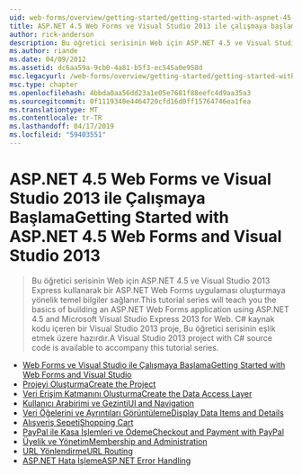 ```yaml
---
uid: web-forms/overview/getting-started/getting-started-with-aspnet-45-web-forms/index
title: ASP.NET 4.5 Web Forms ve Visual Studio 2013 ile çalışmaya başlama | Microsoft Docs
author: rick-anderson
description: Bu öğretici serisinin Web için ASP.NET 4.5 ve Visual Studio 2013 Express kullanarak bir ASP.NET Web Forms uygulaması oluşturmaya yönelik temel bilgiler sağlanır. Bir Ide'nizde...
ms.author: riande
ms.date: 04/09/2012
ms.assetid: dc6aa59a-9cb0-4a81-b5f3-ec545a0e958d
msc.legacyurl: /web-forms/overview/getting-started/getting-started-with-aspnet-45-web-forms
msc.type: chapter
ms.openlocfilehash: 4bbda0aa56dd23a1e05e7681f88eefc4d9aa35a3
ms.sourcegitcommit: 0f1119340e4464720cfd16d0ff15764746ea1fea
ms.translationtype: MT
ms.contentlocale: tr-TR
ms.lasthandoff: 04/17/2019
ms.locfileid: "59403551"
---
```

# <a name="getting-started-with-aspnet-45-web-forms-and-visual-studio-2013"></a><span data-ttu-id="5bc63-104">ASP.NET 4.5 Web Forms ve Visual Studio 2013 ile Çalışmaya Başlama</span><span class="sxs-lookup"><span data-stu-id="5bc63-104">Getting Started with ASP.NET 4.5 Web Forms and Visual Studio 2013</span></span>

> <span data-ttu-id="5bc63-105">Bu öğretici serisinin Web için ASP.NET 4.5 ve Visual Studio 2013 Express kullanarak bir ASP.NET Web Forms uygulaması oluşturmaya yönelik temel bilgiler sağlanır.</span><span class="sxs-lookup"><span data-stu-id="5bc63-105">This tutorial series will teach you the basics of building an ASP.NET Web Forms application using ASP.NET 4.5 and Microsoft Visual Studio Express 2013 for Web.</span></span> <span data-ttu-id="5bc63-106">C# kaynak kodu içeren bir Visual Studio 2013 proje, Bu öğretici serisinin eşlik etmek üzere hazırdır.</span><span class="sxs-lookup"><span data-stu-id="5bc63-106">A Visual Studio 2013 project with C# source code is available to accompany this tutorial series.</span></span>


- [<span data-ttu-id="5bc63-107">Web Forms ve Visual Studio ile Çalışmaya Başlama</span><span class="sxs-lookup"><span data-stu-id="5bc63-107">Getting Started with Web Forms and Visual Studio</span></span>](introduction-and-overview.md)
- [<span data-ttu-id="5bc63-108">Projeyi Oluşturma</span><span class="sxs-lookup"><span data-stu-id="5bc63-108">Create the Project</span></span>](create-the-project.md)
- [<span data-ttu-id="5bc63-109">Veri Erişim Katmanını Oluşturma</span><span class="sxs-lookup"><span data-stu-id="5bc63-109">Create the Data Access Layer</span></span>](create_the_data_access_layer.md)
- [<span data-ttu-id="5bc63-110">Kullanıcı Arabirimi ve Gezinti</span><span class="sxs-lookup"><span data-stu-id="5bc63-110">UI and Navigation</span></span>](ui_and_navigation.md)
- [<span data-ttu-id="5bc63-111">Veri Öğelerini ve Ayrıntıları Görüntüleme</span><span class="sxs-lookup"><span data-stu-id="5bc63-111">Display Data Items and Details</span></span>](display_data_items_and_details.md)
- [<span data-ttu-id="5bc63-112">Alışveriş Sepeti</span><span class="sxs-lookup"><span data-stu-id="5bc63-112">Shopping Cart</span></span>](shopping-cart.md)
- [<span data-ttu-id="5bc63-113">PayPal ile Kasa İşlemleri ve Ödeme</span><span class="sxs-lookup"><span data-stu-id="5bc63-113">Checkout and Payment with PayPal</span></span>](checkout-and-payment-with-paypal.md)
- [<span data-ttu-id="5bc63-114">Üyelik ve Yönetim</span><span class="sxs-lookup"><span data-stu-id="5bc63-114">Membership and Administration</span></span>](membership-and-administration.md)
- [<span data-ttu-id="5bc63-115">URL Yönlendirme</span><span class="sxs-lookup"><span data-stu-id="5bc63-115">URL Routing</span></span>](url-routing.md)
- [<span data-ttu-id="5bc63-116">ASP.NET Hata İşleme</span><span class="sxs-lookup"><span data-stu-id="5bc63-116">ASP.NET Error Handling</span></span>](aspnet-error-handling.md)
